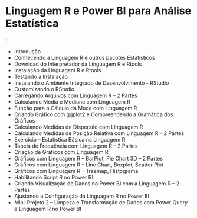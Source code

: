 # Linguagem R e Power BI para Análise Estatística

:

<ul>
  <li>Introdução</li>
  <li>Conhecendo a Linguagem R e outros pacotes Estatísticos</li>
  <li>Download do Interpretador da Linguagem R e Rtools</li>
  <li>Instalação da Linguagem R e Rtools</li>
  <li>Testando a Instalação</li>
  <li>Instalando o Ambiente Integrado de Desenvolvimento - RStudio</li>
  <li>Customizando o RStudio</li>
  <li>Carregando Arquivos com Linguagem R – 2 Partes</li>
  <li>Calculando Média e Mediana com Linguagem R</li>
  <li>Função para o Cálculo da Moda com Linguagem R</li>
  <li>Criando Gráfico com ggplot2 e Compreendendo a Gramática dos Gráficos</li>
  <li>Calculando Medidas de Dispersão com Linguagem R</li>
  <li>Calculando Medidas de Posição Relativa com Linguagem R – 2 Partes</li>
  <li>Exercício – Estatística Básica na Linguagem R</li>
  <li>Tabela de Frequência com Linguagem R – 2 Partes</li>
  <li>Criação de Gráficos com Linguagem R</li>
  <li>Gráficos com Linguagem R – BarPlot, Pie Chart 3D – 2 Partes</li>
  <li>Gráficos com Linguagem R – Line Chart, Boxplot, Scatter Plot</li>
  <li>Gráficos com Linguagem R – Treemap, Histograma</li>
  <li>Habilitando Script R no Power BI</li>
  <li>Criando Visualização de Dados no Power BI com a Linguagem R – 2 Partes</li>
  <li>Ajustando a Configuração da Linguagem R no Power BI</li>
  <li>Mini-Projeto 2 – Limpeza e Transformação de Dados com Power Query e Linguagem R no Power BI</li>
</ul>